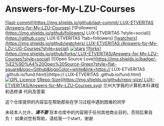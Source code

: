 # Answers-for-My-LZU-Courses

[![last-commit](https://img.shields.io/github/last-commit/
LUX-ETVERITAS /Answers-for-My-LZU-Courses)](../../graphs/commit-activity)
[![Followers](https://img.shields.io/github/followers/
LUX-ETVERITAS ?style=social)](https://github.com/
LUX-ETVERITAS ?tab=followers)
[![watchers](https://img.shields.io/github/watchers/
LUX-ETVERITAS /Answers-for-My-LZU-UG-Courses?style=social)](../../watchers)
[![stars](https://img.shields.io/github/stars//Answers-for-My-LZU-Courses?style=social)](../../stargazers)
[![forks](https://img.shields.io/github/forks/
LUX-ETVERITAS/Answers-for-My-LZU-Courses?style=social)](../../network/members)
[![Open Source Love](https://img.shields.io/badge/-%E2%9D%A4%20Open%20Source-Green?style=flat-square&logo=Github&logoColor=white&link=https://
LUX-ETVERITAS .github.io/fund.html)](https://
LUX-ETVERITAS .github.io/fund.html)
[![GPL Licence](https://img.shields.io/badge/license-GPL-blue)](https://opensource.org/licenses/GPL-3.0/)
[![Repo-Size](https://img.shields.io/github/repo-size/
LUX-ETVERITAS/Answers-for-My-LZU-Courses.svg)](../../archive/master.zip)
兰州大学我的计算机本科课程和选修课 代码及答案

这个仓库提供的内容旨在帮助那些在学习过程中遇到困难的同学

未经本人允许，***请不要*** 将本仓库中的内容用于任何其他商业目的，否则后果自负！
如果对您有帮助，请给我一个start，谢谢
